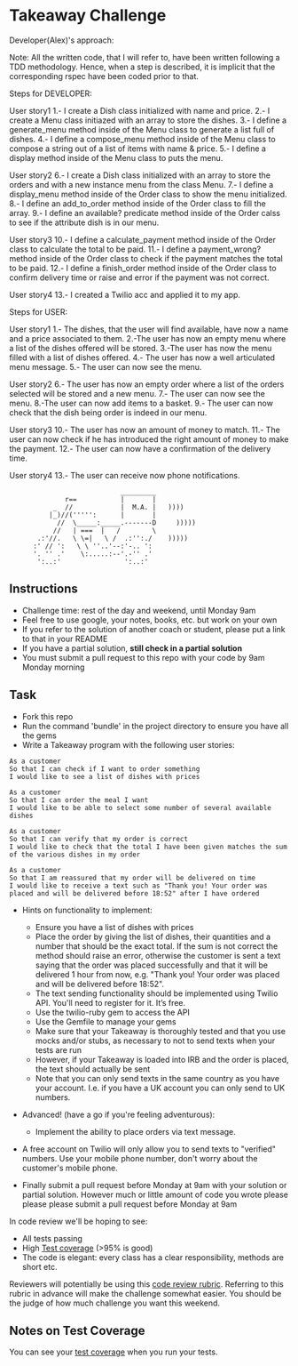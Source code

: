 Takeaway Challenge
==================
Developer(Alex)'s approach:

Note: All the written code, that I will refer to, have been written following a TDD methodology. Hence, when a step is described, it is implicit that the corresponding rspec have been coded prior to that.


Steps for DEVELOPER:

User story1
1.- I create a Dish class initialized with name and price.
2.- I create a Menu class initiazed with an array to store the dishes.
3.- I define a generate_menu method inside of the Menu class to generate a list full of dishes.
4.- I define a compose_menu method inside of the Menu class to compose a string out of a list of items with name & price.
5.- I define a display method inside of the Menu class to puts the menu.

User story2
6.- I create a Dish class initialized with an array to store the orders and with a new instance menu from the class Menu.
7.- I define a display_menu method inside of the Order class to show the menu initialized.
8.- I define an add_to_order method inside of the Order class to fill the array.
9.- I define an available? predicate method inside of the Order calss to see if the attribute dish is in our menu.

User story3
10.- I define a calculate_payment method inside of the Order class to calculate the total to be paid.
11.- I define a payment_wrong? method inside of the Order class to check if the payment matches the total to be paid.
12.- I define a finish_order method inside of the Order class to confirm delivery time or raise and error if the payment was not correct.

User story4
13.- I created a Twilio acc and applied it to my app.


Steps for USER:

User story1
1.- The dishes, that the user will find available, have now a name and a price associated to them.
2.-The user has now an empty menu where a list of the dishes offered will be stored.
3.-The user has now the menu filled with a list of dishes offered.
4.- The user has now a well articulated menu message.
5.- The user can now see the menu.

User story2
6.- The user has now an empty order where a list of the orders selected will be stored and a new menu.
7.- The user can now see the menu.
8.-The user can now add items to a basket.
9.- The user can now check that the dish being order is indeed in our menu.

User story3
10.- The user has now an amount of money to match.
11.- The user can now check if he has introduced the right amount of money to make the payment.
12.- The user can now have a confirmation of the delivery time.

User story4
13.- The user can receive now phone notifications.

```
                            _________
              r==           |       |
           _  //            |  M.A. |   ))))
          |_)//(''''':      |       |
            //  \_____:_____.-------D     )))))
           //   | ===  |   /        \
       .:'//.   \ \=|   \ /  .:'':./    )))))
      :' // ':   \ \ ''..'--:'-.. ':
      '. '' .'    \:.....:--'.-'' .'
       ':..:'                ':..:'

 ```

Instructions
-------

* Challenge time: rest of the day and weekend, until Monday 9am
* Feel free to use google, your notes, books, etc. but work on your own
* If you refer to the solution of another coach or student, please put a link to that in your README
* If you have a partial solution, **still check in a partial solution**
* You must submit a pull request to this repo with your code by 9am Monday morning

Task
-----

* Fork this repo
* Run the command 'bundle' in the project directory to ensure you have all the gems
* Write a Takeaway program with the following user stories:

```
As a customer
So that I can check if I want to order something
I would like to see a list of dishes with prices

As a customer
So that I can order the meal I want
I would like to be able to select some number of several available dishes

As a customer
So that I can verify that my order is correct
I would like to check that the total I have been given matches the sum of the various dishes in my order

As a customer
So that I am reassured that my order will be delivered on time
I would like to receive a text such as "Thank you! Your order was placed and will be delivered before 18:52" after I have ordered
```

* Hints on functionality to implement:
  * Ensure you have a list of dishes with prices
  * Place the order by giving the list of dishes, their quantities and a number that should be the exact total. If the sum is not correct the method should raise an error, otherwise the customer is sent a text saying that the order was placed successfully and that it will be delivered 1 hour from now, e.g. "Thank you! Your order was placed and will be delivered before 18:52".
  * The text sending functionality should be implemented using Twilio API. You'll need to register for it. It’s free.
  * Use the twilio-ruby gem to access the API
  * Use the Gemfile to manage your gems
  * Make sure that your Takeaway is thoroughly tested and that you use mocks and/or stubs, as necessary to not to send texts when your tests are run
  * However, if your Takeaway is loaded into IRB and the order is placed, the text should actually be sent
  * Note that you can only send texts in the same country as you have your account. I.e. if you have a UK account you can only send to UK numbers.

* Advanced! (have a go if you're feeling adventurous):
  * Implement the ability to place orders via text message.

* A free account on Twilio will only allow you to send texts to "verified" numbers. Use your mobile phone number, don't worry about the customer's mobile phone.
* Finally submit a pull request before Monday at 9am with your solution or partial solution.  However much or little amount of code you wrote please please please submit a pull request before Monday at 9am


In code review we'll be hoping to see:

* All tests passing
* High [Test coverage](https://github.com/makersacademy/course/blob/master/pills/test_coverage.md) (>95% is good)
* The code is elegant: every class has a clear responsibility, methods are short etc.

Reviewers will potentially be using this [code review rubric](docs/review.md).  Referring to this rubric in advance will make the challenge somewhat easier.  You should be the judge of how much challenge you want this weekend.

Notes on Test Coverage
------------------

You can see your [test coverage](https://github.com/makersacademy/course/blob/master/pills/test_coverage.md) when you run your tests.
